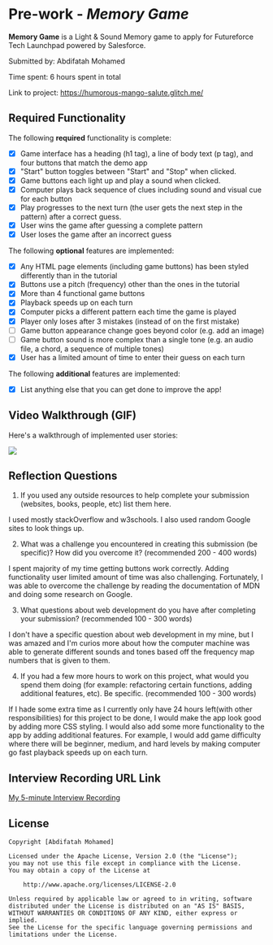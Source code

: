 # Pre-work - _Memory Game_

**Memory Game** is a Light & Sound Memory game to apply for Futureforce Tech Launchpad powered by Salesforce.

Submitted by: Abdifatah Mohamed

Time spent: 6 hours spent in total

Link to project: https://humorous-mango-salute.glitch.me/

## Required Functionality

The following **required** functionality is complete:

- [x] Game interface has a heading (h1 tag), a line of body text (p tag), and four buttons that match the demo app
- [x] "Start" button toggles between "Start" and "Stop" when clicked.
- [x] Game buttons each light up and play a sound when clicked.
- [x] Computer plays back sequence of clues including sound and visual cue for each button
- [x] Play progresses to the next turn (the user gets the next step in the pattern) after a correct guess.
- [x] User wins the game after guessing a complete pattern
- [x] User loses the game after an incorrect guess

The following **optional** features are implemented:

- [x] Any HTML page elements (including game buttons) has been styled differently than in the tutorial
- [x] Buttons use a pitch (frequency) other than the ones in the tutorial
- [x] More than 4 functional game buttons
- [x] Playback speeds up on each turn
- [x] Computer picks a different pattern each time the game is played
- [x] Player only loses after 3 mistakes (instead of on the first mistake)
- [ ] Game button appearance change goes beyond color (e.g. add an image)
- [ ] Game button sound is more complex than a single tone (e.g. an audio file, a chord, a sequence of multiple tones)
- [x] User has a limited amount of time to enter their guess on each turn

The following **additional** features are implemented:

- [x] List anything else that you can get done to improve the app!

## Video Walkthrough (GIF)

Here's a walkthrough of implemented user stories:

![](https://i.imgur.com/KaNG2jk.gif)

## Reflection Questions

1. If you used any outside resources to help complete your submission (websites, books, people, etc) list them here.

I used mostly stackOverflow and w3schools. I also used random Google sites to look things up.

2. What was a challenge you encountered in creating this submission (be specific)? How did you overcome it? (recommended 200 - 400 words)

I spent majority of my time getting buttons work correctly. Adding functionality user limited amount of time was also challenging.
Fortunately, I was able to overcome the challenge by reading the documentation of MDN and doing some research on Google.

3. What questions about web development do you have after completing your submission? (recommended 100 - 300 words)

I don't have a specific question about web development in my mine, but I was amazed and I'm curios more about how the computer machine was able to generate different sounds and tones based off the frequency map numbers that is given to them.

4. If you had a few more hours to work on this project, what would you spend them doing (for example: refactoring certain functions, adding additional features, etc). Be specific. (recommended 100 - 300 words)

If I hade some extra time as I currently only have 24 hours left(with other responsibilities) for this project to be done, I would make the app look good by adding more CSS styling. I would also add some more functionality to the app by adding additional features. For example, I would add game difficulty where there will be beginner, medium, and hard levels by making computer go fast playback speeds up on each turn.

## Interview Recording URL Link

[My 5-minute Interview Recording]()

## License

    Copyright [Abdifatah Mohamed]

    Licensed under the Apache License, Version 2.0 (the "License");
    you may not use this file except in compliance with the License.
    You may obtain a copy of the License at

        http://www.apache.org/licenses/LICENSE-2.0

    Unless required by applicable law or agreed to in writing, software
    distributed under the License is distributed on an "AS IS" BASIS,
    WITHOUT WARRANTIES OR CONDITIONS OF ANY KIND, either express or implied.
    See the License for the specific language governing permissions and
    limitations under the License.
